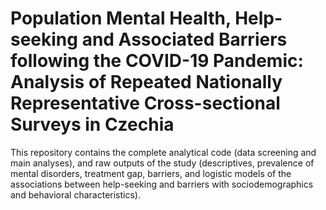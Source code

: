 # Population Mental Health, Help-seeking and Associated Barriers following the COVID-19 Pandemic: Analysis of Repeated Nationally Representative Cross-sectional Surveys in Czechia

This repository contains the complete analytical code (data screening and main analyses), and raw outputs of the study (descriptives, prevalence of mental disorders, treatment gap, barriers, and logistic models of the associations between help-seeking and barriers with sociodemographics and behavioral characteristics).
